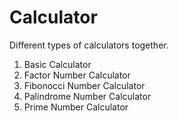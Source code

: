 # Calculator
Different types of calculators together.
<br>
<ol>
  <li>Basic Calculator</li>
  <li>Factor Number Calculator</li>
  <li>Fibonocci Number Calculator</li>
  <li>Palindrome Number Calculator</li>
  <li>Prime Number Calculator</li> 
</ol>